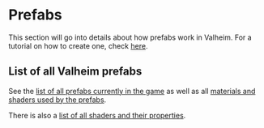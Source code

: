 ﻿# Prefabs
This section will go into details about how prefabs work in Valheim. For a tutorial on how to create one, check [here](../../tutorials/overview.md).

## List of all Valheim prefabs
See the [list of all prefabs currently in the game](prefab-list.md) as well as all [materials and shaders used by the prefabs](material-list.md).

There is also a [list of all shaders and their properties](shader-list.md).